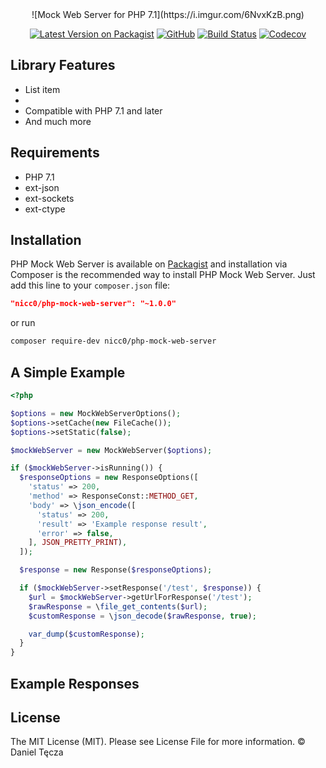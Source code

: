 <center>
![Mock Web Server for PHP 7.1](https://i.imgur.com/6NvxKzB.png)
 
[![Latest Version on Packagist](https://img.shields.io/packagist/v/nicc0/php-mock-web-server.svg?style=flat-square)](https://packagist.org/packages/nicc0/php-mock-web-server) [![GitHub](https://img.shields.io/github/license/Nicc0/PHP-Mock-Web-Server.svg?style=flat-square)](Nicc0/PHP-Mock-Web-Server) [![Build Status](https://img.shields.io/travis/Nicc0/PHP-Mock-Web-Server.svg?style=flat-square)](https://travis-ci.org/Nicc0/php-mock-web-server) [![Codecov](https://img.shields.io/codecov/c/github/nicc0/php-mock-web-server.svg?style=flat-square)](https://codecov.io/gh/Nicc0/php-mock-web-server) 
</center>

## Library Features

 - List item
 -  
 - Compatible with PHP 7.1 and later
 - And much more

## Requirements

 - PHP 7.1
 - ext-json
 - ext-sockets
 - ext-ctype

## Installation

PHP Mock Web Server is available on [Packagist](https://packagist.org/packages/nicc0/php-mock-web-server) and installation via Composer is the recommended way to install PHP Mock Web Server. Just add this line to your `composer.json` file:
```json
"nicc0/php-mock-web-server": "~1.0.0"
```
or run
```sh
composer require-dev nicc0/php-mock-web-server
```
## A Simple Example
```php
<?php

$options = new MockWebServerOptions();
$options->setCache(new FileCache());
$options->setStatic(false);

$mockWebServer = new MockWebServer($options);

if ($mockWebServer->isRunning()) {
  $responseOptions = new ResponseOptions([
    'status' => 200,
    'method' => ResponseConst::METHOD_GET,
    'body' => \json_encode([
      'status' => 200,
      'result' => 'Example response result',
      'error' => false,
    ], JSON_PRETTY_PRINT),
  ]);

  $response = new Response($responseOptions);

  if ($mockWebServer->setResponse('/test', $response)) {
    $url = $mockWebServer->getUrlForResponse('/test');
    $rawResponse = \file_get_contents($url);
    $customResponse = \json_decode($rawResponse, true);

    var_dump($customResponse);
  }
}

```
## Example Responses

## License

The MIT License (MIT). Please see License File for more information. © Daniel Tęcza
